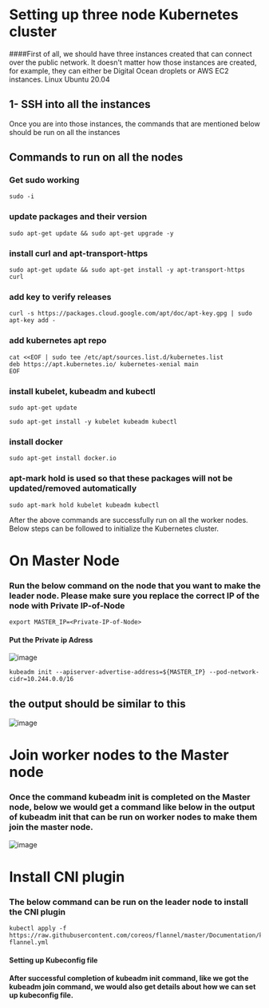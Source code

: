 # Setting up three node Kubernetes cluster
####First of all, we should have three instances created that can connect over the public network. It doesn't matter how those instances are created, for example, they can either be Digital Ocean droplets or AWS EC2 instances. Linux Ubuntu 20.04

## 1- SSH into all the instances
Once you are into those instances, the commands that are mentioned below should be run on all the instances

## Commands to run on all the nodes
### Get sudo working
```
sudo -i
```
### update packages and their version
```
sudo apt-get update && sudo apt-get upgrade -y
```

### install curl and apt-transport-https
```
sudo apt-get update && sudo apt-get install -y apt-transport-https curl
```

### add key to verify releases
```
curl -s https://packages.cloud.google.com/apt/doc/apt-key.gpg | sudo apt-key add -
```

### add kubernetes apt repo
```
cat <<EOF | sudo tee /etc/apt/sources.list.d/kubernetes.list
deb https://apt.kubernetes.io/ kubernetes-xenial main
EOF
```

### install kubelet, kubeadm and kubectl
```
sudo apt-get update
```
```
sudo apt-get install -y kubelet kubeadm kubectl
```

### install docker
```
sudo apt-get install docker.io
```

### apt-mark hold is used so that these packages will not be updated/removed automatically
```
sudo apt-mark hold kubelet kubeadm kubectl
```
After the above commands are successfully run on all the worker nodes. Below steps can be followed to initialize the Kubernetes cluster.

# On Master Node
### Run the below command on the node that you want to make the leader node. Please make sure you replace the correct IP of the node with Private IP-of-Node
```
export MASTER_IP=<Private-IP-of-Node>
```
#### Put the Private ip Adress
![image](https://user-images.githubusercontent.com/107158398/180680492-c353019b-d75a-4518-9e64-9914e3471563.png)
```
kubeadm init --apiserver-advertise-address=${MASTER_IP} --pod-network-cidr=10.244.0.0/16
```
## the output should be similar to this
![image](https://user-images.githubusercontent.com/107158398/180681465-c0013222-a2e0-4594-b8ff-78243b22d7a2.png)

# Join worker nodes to the Master node
### Once the command kubeadm init is completed on the Master node, below we would get a command like below in the output of kubeadm init that can be run on worker nodes to make them join the master node.

![image](https://user-images.githubusercontent.com/107158398/180681523-06a01af8-0ad9-43bf-93b9-89f4bf2c6291.png)

# Install CNI plugin
### The below command can be run on the leader node to install the CNI plugin
```
kubectl apply -f https://raw.githubusercontent.com/coreos/flannel/master/Documentation/kube-flannel.yml
```
#### Setting up Kubeconfig file
#### After successful completion of kubeadm init command, like we got the kubeadm join command, we would also get details about how we can set up kubeconfig file.
